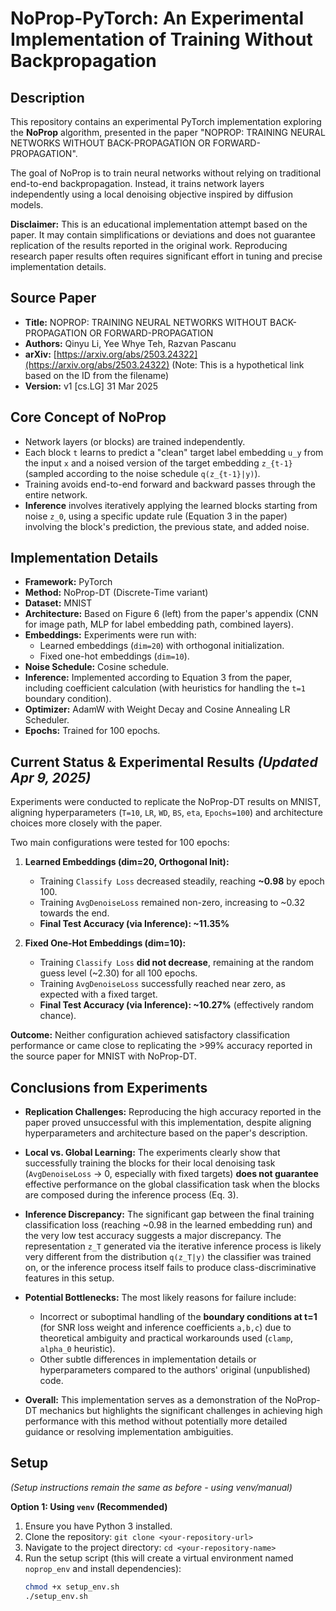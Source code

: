 # NoProp-PyTorch: An Experimental Implementation of Training Without Backpropagation

## Description

This repository contains an experimental PyTorch implementation exploring the **NoProp** algorithm, presented in the paper "NOPROP: TRAINING NEURAL NETWORKS WITHOUT BACK-PROPAGATION OR FORWARD-PROPAGATION".

The goal of NoProp is to train neural networks without relying on traditional end-to-end backpropagation. Instead, it trains network layers independently using a local denoising objective inspired by diffusion models.

**Disclaimer:** This is an educational implementation attempt based on the paper. It may contain simplifications or deviations and does not guarantee replication of the results reported in the original work. Reproducing research paper results often requires significant effort in tuning and precise implementation details.

## Source Paper

* **Title:** NOPROP: TRAINING NEURAL NETWORKS WITHOUT BACK-PROPAGATION OR FORWARD-PROPAGATION
* **Authors:** Qinyu Li, Yee Whye Teh, Razvan Pascanu
* **arXiv:** [https://arxiv.org/abs/2503.24322](https://arxiv.org/abs/2503.24322) (Note: This is a hypothetical link based on the ID from the filename)
* **Version:** v1 [cs.LG] 31 Mar 2025

## Core Concept of NoProp

* Network layers (or blocks) are trained independently.
* Each block `t` learns to predict a "clean" target label embedding `u_y` from the input `x` and a noised version of the target embedding `z_{t-1}` (sampled according to the noise schedule `q(z_{t-1}|y)`).
* Training avoids end-to-end forward and backward passes through the entire network.
* **Inference** involves iteratively applying the learned blocks starting from noise `z_0`, using a specific update rule (Equation 3 in the paper) involving the block's prediction, the previous state, and added noise.

## Implementation Details

* **Framework:** PyTorch
* **Method:** NoProp-DT (Discrete-Time variant)
* **Dataset:** MNIST
* **Architecture:** Based on Figure 6 (left) from the paper's appendix (CNN for image path, MLP for label embedding path, combined layers).
* **Embeddings:** Experiments were run with:
    * Learned embeddings (`dim=20`) with orthogonal initialization.
    * Fixed one-hot embeddings (`dim=10`).
* **Noise Schedule:** Cosine schedule.
* **Inference:** Implemented according to Equation 3 from the paper, including coefficient calculation (with heuristics for handling the `t=1` boundary condition).
* **Optimizer:** AdamW with Weight Decay and Cosine Annealing LR Scheduler.
* **Epochs:** Trained for 100 epochs.

## Current Status & Experimental Results *(Updated Apr 9, 2025)*

Experiments were conducted to replicate the NoProp-DT results on MNIST, aligning hyperparameters (`T=10`, `LR`, `WD`, `BS`, `eta`, `Epochs=100`) and architecture choices more closely with the paper.

Two main configurations were tested for 100 epochs:

1.  **Learned Embeddings (dim=20, Orthogonal Init):**
    * Training `Classify Loss` decreased steadily, reaching **~0.98** by epoch 100.
    * Training `AvgDenoiseLoss` remained non-zero, increasing to ~0.32 towards the end.
    * **Final Test Accuracy (via Inference): ~11.35%**

2.  **Fixed One-Hot Embeddings (dim=10):**
    * Training `Classify Loss` **did not decrease**, remaining at the random guess level (~2.30) for all 100 epochs.
    * Training `AvgDenoiseLoss` successfully reached near zero, as expected with a fixed target.
    * **Final Test Accuracy (via Inference): ~10.27%** (effectively random chance).

**Outcome:** Neither configuration achieved satisfactory classification performance or came close to replicating the >99% accuracy reported in the source paper for MNIST with NoProp-DT.

## Conclusions from Experiments

* **Replication Challenges:** Reproducing the high accuracy reported in the paper proved unsuccessful with this implementation, despite aligning hyperparameters and architecture based on the paper's description.
* **Local vs. Global Learning:** The experiments clearly show that successfully training the blocks for their local denoising task (`AvgDenoiseLoss` -> 0, especially with fixed targets) **does not guarantee** effective performance on the global classification task when the blocks are composed during the inference process (Eq. 3).
* **Inference Discrepancy:** The significant gap between the final training classification loss (reaching ~0.98 in the learned embedding run) and the very low test accuracy suggests a major discrepancy. The representation `z_T` generated via the iterative inference process is likely very different from the distribution `q(z_T|y)` the classifier was trained on, or the inference process itself fails to produce class-discriminative features in this setup.
* **Potential Bottlenecks:** The most likely reasons for failure include:
    * Incorrect or suboptimal handling of the **boundary conditions at t=1** (for SNR loss weight and inference coefficients `a,b,c`) due to theoretical ambiguity and practical workarounds used (`clamp`, `alpha_0` heuristic).
    * Other subtle differences in implementation details or hyperparameters compared to the authors' original (unpublished) code.

* **Overall:** This implementation serves as a demonstration of the NoProp-DT mechanics but highlights the significant challenges in achieving high performance with this method without potentially more detailed guidance or resolving implementation ambiguities.

## Setup

*(Setup instructions remain the same as before - using venv/manual)*

**Option 1: Using `venv` (Recommended)**
1. Ensure you have Python 3 installed.
2. Clone the repository: `git clone <your-repository-url>`
3. Navigate to the project directory: `cd <your-repository-name>`
4. Run the setup script (this will create a virtual environment named `noprop_env` and install dependencies):
   ```bash
   chmod +x setup_env.sh
   ./setup_env.sh